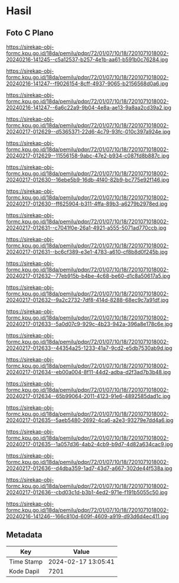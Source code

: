 # Hasil

## Foto C Plano

https://sirekap-obj-formc.kpu.go.id/18da/pemilu/pdpr/72/01/07/10/18/7201071018002-20240216-141245--c5a12537-b257-4e1b-aa61-b591b0c76284.jpg

https://sirekap-obj-formc.kpu.go.id/18da/pemilu/pdpr/72/01/07/10/18/7201071018002-20240216-141247--f9026154-8cff-4937-9065-b2156568d0a6.jpg

https://sirekap-obj-formc.kpu.go.id/18da/pemilu/pdpr/72/01/07/10/18/7201071018002-20240216-141247--6a6c22a9-9b04-4e8a-ae13-9a8aa2cd39a2.jpg

https://sirekap-obj-formc.kpu.go.id/18da/pemilu/pdpr/72/01/07/10/18/7201071018002-20240217-012629--d5365371-22d6-4c79-93fc-010c397a924e.jpg

https://sirekap-obj-formc.kpu.go.id/18da/pemilu/pdpr/72/01/07/10/18/7201071018002-20240217-012629--11556158-9abc-47e2-b934-c087fd8b887c.jpg

https://sirekap-obj-formc.kpu.go.id/18da/pemilu/pdpr/72/01/07/10/18/7201071018002-20240217-012630--16ebe5b9-16db-4f40-82b9-bc775e92f146.jpg

https://sirekap-obj-formc.kpu.go.id/18da/pemilu/pdpr/72/01/07/10/18/7201071018002-20240217-012630--ff625904-b311-4ffa-89b3-a6279b2978ed.jpg

https://sirekap-obj-formc.kpu.go.id/18da/pemilu/pdpr/72/01/07/10/18/7201071018002-20240217-012631--c7041f0e-26a1-4921-a555-5071ad770ccb.jpg

https://sirekap-obj-formc.kpu.go.id/18da/pemilu/pdpr/72/01/07/10/18/7201071018002-20240217-012631--bc6cf389-e3e1-4783-a610-cf8b8d0f245b.jpg

https://sirekap-obj-formc.kpu.go.id/18da/pemilu/pdpr/72/01/07/10/18/7201071018002-20240217-012632--77eb915b-b4be-4c68-be60-d1c8a50617a5.jpg

https://sirekap-obj-formc.kpu.go.id/18da/pemilu/pdpr/72/01/07/10/18/7201071018002-20240217-012632--9a2c2732-7df8-414d-8288-68ec9c7a91df.jpg

https://sirekap-obj-formc.kpu.go.id/18da/pemilu/pdpr/72/01/07/10/18/7201071018002-20240217-012633--5a0d07c9-929c-4b23-942a-396a8e178c6e.jpg

https://sirekap-obj-formc.kpu.go.id/18da/pemilu/pdpr/72/01/07/10/18/7201071018002-20240217-012633--44354a25-1233-41a7-9cd2-e5db7530ab9d.jpg

https://sirekap-obj-formc.kpu.go.id/18da/pemilu/pdpr/72/01/07/10/18/7201071018002-20240217-012634--eb00a004-8f11-44d2-adba-d2f3ad7b3b48.jpg

https://sirekap-obj-formc.kpu.go.id/18da/pemilu/pdpr/72/01/07/10/18/7201071018002-20240217-012634--65b99064-2011-4123-91e6-4892585dad1c.jpg

https://sirekap-obj-formc.kpu.go.id/18da/pemilu/pdpr/72/01/07/10/18/7201071018002-20240217-012635--5aeb5480-2692-4ca6-a2e3-93279e7dd4a6.jpg

https://sirekap-obj-formc.kpu.go.id/18da/pemilu/pdpr/72/01/07/10/18/7201071018002-20240217-012635--1a057d36-4ab2-4cb9-b9d7-4d82a634cac9.jpg

https://sirekap-obj-formc.kpu.go.id/18da/pemilu/pdpr/72/01/07/10/18/7201071018002-20240217-012636--d4dba359-1ad7-43d7-a667-302de44f538a.jpg

https://sirekap-obj-formc.kpu.go.id/18da/pemilu/pdpr/72/01/07/10/18/7201071018002-20240217-012636--cbd03c1d-b3b1-4ed2-971e-f191b5055c50.jpg

https://sirekap-obj-formc.kpu.go.id/18da/pemilu/pdpr/72/01/07/10/18/7201071018002-20240216-141246--166c810d-609f-4609-a919-d93d6d4ec411.jpg


## Metadata

| Key        | Value               |
| ---------- | ------------------- |
| Time Stamp | 2024-02-17 13:05:41 |
| Kode Dapil | 7201                |



